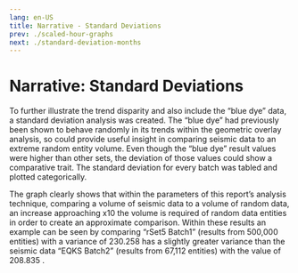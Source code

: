 ```yaml
---
lang: en-US
title: Narrative - Standard Deviations
prev: ./scaled-hour-graphs
next: ./standard-deviation-months
---
```


# Narrative: Standard Deviations

To further illustrate the trend disparity and also include the “blue dye” data, a standard deviation analysis was created. The “blue dye” had previously been shown to behave randomly in its trends within the geometric overlay analysis, so could provide useful insight in comparing seismic data to an extreme random entity volume. Even though the “blue dye” result values were higher than other sets, the deviation of those values could show a comparative trait. The standard deviation for every batch was tabled and plotted categorically.


The graph clearly shows that within the parameters of this report’s analysis technique, comparing a volume of seismic data to a volume of random data, an increase approaching x10 the volume is required of random data entities in order to create an approximate comparison. Within these results an example can be seen by comparing “rSet5 Batch1” (results from 500,000 entities) with a variance of 230.258 has a slightly greater variance than the seismic data “EQKS Batch2” (results from 67,112 entities) with the value of 208.835 .
